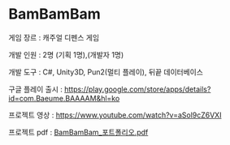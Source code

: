 # BamBamBam

게임 장르 : 캐주얼 디펜스 게임

개발 인원 : 2명 (기획 1명),(개발자 1명)

개발 도구 : C#, Unity3D, Pun2(멀티 플레이), 뒤끝 데이터베이스

구글 플레이 출시 : 
https://play.google.com/store/apps/details?id=com.Baeume.BAAAAM&hl=ko

프로젝트 영상 : 
https://www.youtube.com/watch?v=aSol9cZ6VXI

프로젝트 pdf :
[BamBamBam_포트폴리오.pdf](https://github.com/user-attachments/files/20272283/BamBamBam_.pdf)


